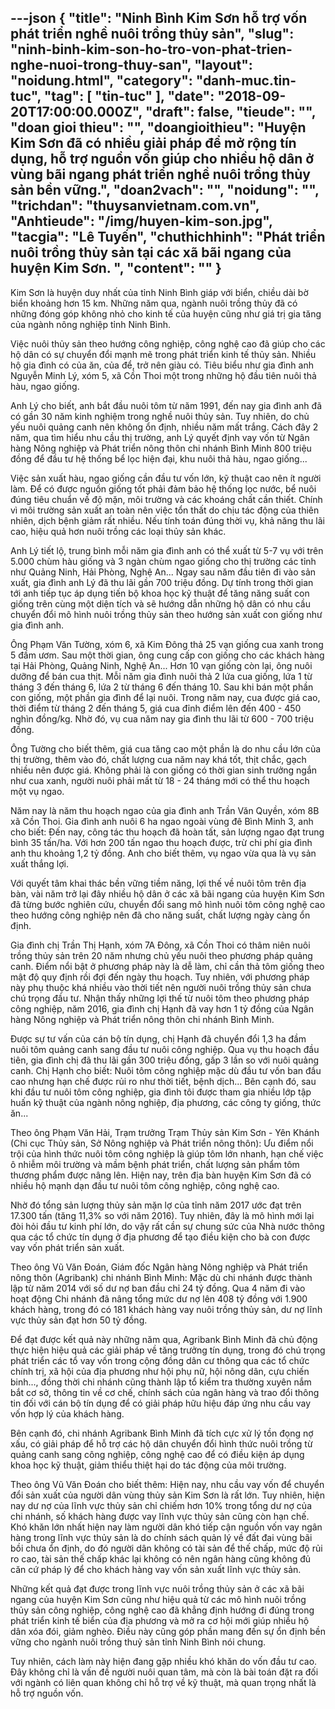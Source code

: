 ---json
{
    "title": "Ninh Bình Kim Sơn hỗ trợ vốn phát triển nghề nuôi trồng thủy sản",
    "slug": "ninh-binh-kim-son-ho-tro-von-phat-trien-nghe-nuoi-trong-thuy-san",
    "layout": "noidung.html",
    "category": "danh-muc.tin-tuc",
    "tag": [
        "tin-tuc"
    ],
    "date": "2018-09-20T17:00:00.000Z",
    "draft": false,
    "tieude": "",
    "doan gioi thieu": "",
    "doangioithieu": "Huyện Kim Sơn đã có nhiều giải pháp để mở rộng tín dụng, hỗ trợ nguồn vốn giúp cho nhiều hộ dân ở vùng bãi ngang phát triển nghề nuôi trồng thủy sản bền vững.",
    "doan2vach": "",
    "noidung": "",
    "trichdan": "thuysanvietnam.com.vn",
    "Anhtieude": "/img/huyen-kim-son.jpg",
    "tacgia": "Lê Tuyến",
    "chuthichhinh": "Phát triển nuôi trồng thủy sản tại các xã bãi ngang của huyện Kim Sơn. ",
    "__content__": ""
}
---
<p>Kim Sơn l&agrave; huyện duy nhất của tỉnh Ninh B&igrave;nh gi&aacute;p với biển, chiều d&agrave;i bờ biển khoảng hơn 15 km. Những năm qua, ng&agrave;nh nu&ocirc;i trồng thủy đ&atilde; c&oacute; những đ&oacute;ng g&oacute;p kh&ocirc;ng nhỏ cho kinh tế của huyện cũng như gi&aacute; trị gia tăng của ng&agrave;nh n&ocirc;ng nghiệp tỉnh Ninh B&igrave;nh.</p>

<p>Việc nu&ocirc;i thủy sản theo hướng c&ocirc;ng nghiệp, c&ocirc;ng nghệ cao đ&atilde; gi&uacute;p cho c&aacute;c hộ d&acirc;n c&oacute; sự chuyển đổi mạnh mẽ trong ph&aacute;t triển kinh tế thủy sản. Nhiều hộ gia đ&igrave;nh c&oacute; của ăn, của để, trở n&ecirc;n gi&agrave;u c&oacute;. Ti&ecirc;u biểu như gia đ&igrave;nh anh Nguyễn Minh L&yacute;, x&oacute;m 5, x&atilde; Cồn Thoi một trong những hộ đầu ti&ecirc;n nu&ocirc;i thả h&agrave;u, ngao giống.</p>

<p>Anh L&yacute; cho biết, anh bắt đầu nu&ocirc;i t&ocirc;m từ năm 1991, đến nay gia đ&igrave;nh anh đ&atilde; c&oacute; gần 30 năm kinh nghiệm trong nghề nu&ocirc;i thủy sản. Tuy nhi&ecirc;n, do chủ yếu nu&ocirc;i quảng canh n&ecirc;n kh&ocirc;ng ổn định, nhiều năm mất trắng. C&aacute;ch đ&acirc;y 2 năm, qua t&igrave;m hiểu nhu cầu thị trường, anh L&yacute; quyết định vay vốn từ Ng&acirc;n h&agrave;ng N&ocirc;ng nghiệp v&agrave; Ph&aacute;t triển n&ocirc;ng th&ocirc;n chi nh&aacute;nh B&igrave;nh Minh 800 triệu đồng để đầu tư hệ thống bể lọc hiện đại, khu nu&ocirc;i thả h&agrave;u, ngao giống...</p>

<p>Việc sản xuất h&agrave;u, ngao giống cần đầu tư vốn lớn, kỹ thuật cao n&ecirc;n &iacute;t người l&agrave;m. Để c&oacute; được nguồn giống tốt phải đảm bảo hệ thống lọc nước, bể nu&ocirc;i đ&uacute;ng ti&ecirc;u chuẩn về độ mặn, m&ocirc;i trường v&agrave; c&aacute;c kho&aacute;ng chất cần thiết. Ch&iacute;nh v&igrave; m&ocirc;i trường sản xuất an to&agrave;n n&ecirc;n việc tổn thất do chịu t&aacute;c động của thi&ecirc;n nhi&ecirc;n, dịch bệnh giảm rất nhiều. Nếu t&iacute;nh to&aacute;n đ&uacute;ng thời vụ, khả năng thu l&atilde;i cao, hiệu quả hơn nu&ocirc;i trồng c&aacute;c loại thủy sản kh&aacute;c.</p>

<p>Anh L&yacute; tiết lộ, trung b&igrave;nh mỗi năm gia đ&igrave;nh anh c&oacute; thể xuất từ 5-7 vụ với tr&ecirc;n 5.000 ch&ugrave;m h&agrave;u giống v&agrave; 3 ng&agrave;n ch&ugrave;m ngao giống cho thị trường c&aacute;c tỉnh như Quảng Ninh, Hải Ph&ograve;ng, Nghệ An... Ngay sau năm đầu ti&ecirc;n đi v&agrave;o sản xuất, gia đ&igrave;nh anh L&yacute; đ&atilde; thu l&atilde;i gần 700 triệu đồng. Dự t&iacute;nh trong thời gian tới anh tiếp tục &aacute;p dụng tiến bộ khoa học kỹ thuật để tăng năng suất con giống tr&ecirc;n c&ugrave;ng một diện t&iacute;ch v&agrave; sẽ hướng dẫn những hộ d&acirc;n c&oacute; nhu cầu chuyển đổi m&ocirc; h&igrave;nh nu&ocirc;i trồng thủy sản theo hướng sản xuất con giống như gia đ&igrave;nh anh.</p>

<p>&Ocirc;ng Phạm Văn Tường, x&oacute;m 6, x&atilde; Kim Đ&ocirc;ng thả 25 vạn giống cua xanh trong 5 đầm ươm. Sau một thời gian, &ocirc;ng cung cấp con giống cho c&aacute;c kh&aacute;ch h&agrave;ng tại Hải Ph&ograve;ng, Quảng Ninh, Nghệ An... Hơn 10 vạn giống c&ograve;n lại, &ocirc;ng nu&ocirc;i dưỡng để b&aacute;n cua thịt. Mỗi năm gia đ&igrave;nh nu&ocirc;i thả 2 lứa cua giống, lứa 1 từ th&aacute;ng 3 đến th&aacute;ng 6, lứa 2 từ th&aacute;ng 6 đến th&aacute;ng 10. Sau khi b&aacute;n một phần con giống, một phần gia đ&igrave;nh để lại nu&ocirc;i. Trong năm nay, cua được gi&aacute; cao, thời điểm từ th&aacute;ng 2 đến th&aacute;ng 5, gi&aacute; cua đỉnh điểm l&ecirc;n đến 400 - 450 ngh&igrave;n đồng/kg. Nhờ đ&oacute;, vụ cua năm nay gia đ&igrave;nh thu l&atilde;i từ 600 - 700 triệu đồng.</p>

<p>&Ocirc;ng Tường cho biết th&ecirc;m, gi&aacute; cua tăng cao một phần l&agrave; do nhu cầu lớn của thị trường, th&ecirc;m v&agrave;o đ&oacute;, chất lượng cua năm nay kh&aacute; tốt, thịt chắc, gạch nhiều n&ecirc;n được gi&aacute;. Kh&ocirc;ng phải l&agrave; con giống c&oacute; thời gian sinh trưởng ngắn như cua xanh, người nu&ocirc;i phải mất từ 18 - 24 th&aacute;ng mới c&oacute; thể thu hoạch một vụ ngao.</p>

<p>Năm nay l&agrave; năm thu hoạch ngao của gia đ&igrave;nh anh Trần Văn Quyền, x&oacute;m 8B x&atilde; Cồn Thoi. Gia đ&igrave;nh anh nu&ocirc;i 6 ha ngao ngo&agrave;i v&ugrave;ng đ&ecirc; B&igrave;nh Minh 3, anh cho biết: Đến nay, c&ocirc;ng t&aacute;c thu hoạch đ&atilde; ho&agrave;n tất, sản lượng ngao đạt trung b&igrave;nh 35 tấn/ha. Với hơn 200 tấn ngao thu hoạch được, trừ chi ph&iacute; gia đ&igrave;nh anh thu khoảng 1,2 tỷ đồng. Anh cho biết th&ecirc;m, vụ ngao vừa qua l&agrave; vụ sản xuất thắng lợi.</p>

<p>Với quyết t&acirc;m khai th&aacute;c bền vững tiềm năng, lợi thế về nu&ocirc;i t&ocirc;m tr&ecirc;n địa b&agrave;n, v&agrave;i năm trở lại đ&acirc;y nhiều hộ d&acirc;n ở c&aacute;c x&atilde; b&atilde;i ngang của huyện Kim Sơn đ&atilde; từng bước nghi&ecirc;n cứu, chuyển đổi sang m&ocirc; h&igrave;nh nu&ocirc;i t&ocirc;m c&ocirc;ng nghệ cao theo hướng c&ocirc;ng nghiệp n&ecirc;n đ&atilde; cho năng suất, chất lượng ng&agrave;y c&agrave;ng ổn định.</p>

<p>Gia đ&igrave;nh chị Trần Thị Hạnh, x&oacute;m 7A Đ&ocirc;ng, x&atilde; Cồn Thoi c&oacute; th&acirc;m ni&ecirc;n nu&ocirc;i trồng thủy sản tr&ecirc;n 20 năm nhưng chủ yếu nu&ocirc;i theo phương ph&aacute;p quảng canh. Điểm nổi bật ở phương ph&aacute;p n&agrave;y l&agrave; dễ l&agrave;m, chỉ cần thả t&ocirc;m giống theo mật độ quy định rồi đợi đến ng&agrave;y thu hoạch. Tuy nhi&ecirc;n, với phương ph&aacute;p n&agrave;y phụ thuộc kh&aacute; nhiều v&agrave;o thời tiết n&ecirc;n người nu&ocirc;i trồng thủy sản chưa ch&uacute; trọng đầu tư. Nhận thấy những lợi thế từ nu&ocirc;i t&ocirc;m theo phương ph&aacute;p c&ocirc;ng nghiệp, năm 2016, gia đ&igrave;nh chị Hạnh đ&atilde; vay hơn 1 tỷ đồng của Ng&acirc;n h&agrave;ng N&ocirc;ng nghiệp v&agrave; Ph&aacute;t triển n&ocirc;ng th&ocirc;n chi nh&aacute;nh B&igrave;nh Minh.</p>

<p>Được sự tư vấn của c&aacute;n bộ t&iacute;n dụng, chị Hạnh đ&atilde; chuyển đổi 1,3 ha đầm nu&ocirc;i t&ocirc;m quảng canh sang đầu tư nu&ocirc;i c&ocirc;ng nghiệp. Qua vụ thu hoạch đầu ti&ecirc;n, gia đ&igrave;nh chị đ&atilde; thu l&atilde;i gần 300 triệu đồng, gấp 3 lần so với nu&ocirc;i quảng canh. Chị Hạnh cho biết: Nu&ocirc;i t&ocirc;m c&ocirc;ng nghiệp mặc d&ugrave; đầu tư vốn ban đầu cao nhưng hạn chế được rủi ro như thời tiết, bệnh dịch... B&ecirc;n cạnh đ&oacute;, sau khi đầu tư nu&ocirc;i t&ocirc;m c&ocirc;ng nghiệp, gia đ&igrave;nh t&ocirc;i được tham gia nhiều lớp tập huấn kỹ thuật của ng&agrave;nh n&ocirc;ng nghiệp, địa phương, c&aacute;c c&ocirc;ng ty giống, thức ăn...</p>

<p>Theo &ocirc;ng Phạm Văn Hải, Trạm trưởng Trạm Thủy sản Kim Sơn - Y&ecirc;n Kh&aacute;nh (Chi cục Thủy sản, Sở N&ocirc;ng nghiệp v&agrave; Ph&aacute;t triển n&ocirc;ng th&ocirc;n): Ưu điểm nổi trội của h&igrave;nh thức nu&ocirc;i t&ocirc;m c&ocirc;ng nghiệp l&agrave; gi&uacute;p t&ocirc;m lớn nhanh, hạn chế việc &ocirc; nhiễm m&ocirc;i trường v&agrave; mầm bệnh ph&aacute;t triển, chất lượng sản phẩm t&ocirc;m thương phẩm được n&acirc;ng l&ecirc;n. Hiện nay, tr&ecirc;n địa b&agrave;n huyện Kim Sơn đ&atilde; c&oacute; nhiều hộ mạnh dạn đầu tư nu&ocirc;i t&ocirc;m c&ocirc;ng nghiệp, c&ocirc;ng nghệ cao.</p>

<p>Nhờ đ&oacute; tổng sản lượng thủy sản mặn lợ của tỉnh năm 2017 ước đạt tr&ecirc;n 17.300 tấn (tăng 11,3% so với năm 2016). Tuy nhi&ecirc;n, đ&acirc;y l&agrave; m&ocirc; h&igrave;nh mới lại đ&ograve;i hỏi đầu tư kinh ph&iacute; lớn, do vậy rất cần sự chung sức của Nh&agrave; nước th&ocirc;ng qua c&aacute;c tổ chức t&iacute;n dụng ở địa phương để tạo điều kiện cho b&agrave; con được vay vốn ph&aacute;t triển sản xuất.</p>

<p>Theo &ocirc;ng Vũ Văn Đo&aacute;n, Gi&aacute;m đốc Ng&acirc;n h&agrave;ng N&ocirc;ng nghiệp v&agrave; Ph&aacute;t triển n&ocirc;ng th&ocirc;n (Agribank) chi nh&aacute;nh B&igrave;nh Minh: Mặc d&ugrave; chi nh&aacute;nh được th&agrave;nh lập từ năm 2014 với số dư nợ ban đầu chỉ 24 tỷ đồng. Qua 4 năm đi v&agrave;o hoạt động Chi nh&aacute;nh đ&atilde; n&acirc;ng tổng mức dư nợ l&ecirc;n 408 tỷ đồng với 1.900 kh&aacute;ch h&agrave;ng, trong đ&oacute; c&oacute; 181 kh&aacute;ch h&agrave;ng vay nu&ocirc;i trồng thủy sản, dư nợ lĩnh vực thủy sản đạt hơn 50 tỷ đồng.</p>

<p>Để đạt được kết quả n&agrave;y những năm qua, Agribank B&igrave;nh Minh đ&atilde; chủ động thực hiện hiệu quả c&aacute;c giải ph&aacute;p về tăng trưởng t&iacute;n dụng, trong đ&oacute; ch&uacute; trọng ph&aacute;t triển c&aacute;c tổ vay vốn trong cộng đồng d&acirc;n cư th&ocirc;ng qua c&aacute;c tổ chức ch&iacute;nh trị, x&atilde; hội của địa phương như hội phụ nữ, hội n&ocirc;ng d&acirc;n, cựu chiến binh..., đồng thời chi nh&aacute;nh cũng th&agrave;nh lập tổ kiểm tra thường xuy&ecirc;n nắm bắt cơ sở, th&ocirc;ng tin về cơ chế, ch&iacute;nh s&aacute;ch của ng&acirc;n h&agrave;ng v&agrave; trao đổi th&ocirc;ng tin đối với c&aacute;n bộ t&iacute;n dụng để c&oacute; giải ph&aacute;p hữu hiệu đ&aacute;p ứng nhu cầu vay vốn hợp l&yacute; của kh&aacute;ch h&agrave;ng.</p>

<p>B&ecirc;n cạnh đ&oacute;, chi nh&aacute;nh Agribank B&igrave;nh Minh đ&atilde; t&iacute;ch cực xử l&yacute; tồn đọng nợ xấu, c&oacute; giải ph&aacute;p để hỗ trợ c&aacute;c hộ d&acirc;n chuyển đổi h&igrave;nh thức nu&ocirc;i trồng từ quảng canh sang c&ocirc;ng nghiệp, c&ocirc;ng nghệ cao để c&oacute; điều kiện &aacute;p dụng khoa học kỹ thuật, giảm thiểu thiệt hại do t&aacute;c động của m&ocirc;i trường.</p>

<p>Theo &ocirc;ng Vũ Văn Đo&aacute;n cho biết th&ecirc;m: Hiện nay, nhu cầu vay vốn để chuyển đổi sản xuất của người d&acirc;n v&ugrave;ng thủy sản Kim Sơn l&agrave; rất lớn. Tuy nhi&ecirc;n, hiện nay dư nợ của lĩnh vực thủy sản chỉ chiếm hơn 10% trong tổng dư nợ của chi nh&aacute;nh, số kh&aacute;ch h&agrave;ng được vay lĩnh vực thủy sản cũng c&ograve;n hạn chế. Kh&oacute; khăn lớn nhất hiện nay l&agrave;m người d&acirc;n kh&oacute; tiếp cận nguồn vốn vay ng&acirc;n h&agrave;ng trong lĩnh vực thủy sản l&agrave; do ch&iacute;nh s&aacute;ch quản l&yacute; về đất đai v&ugrave;ng b&atilde;i bồi chưa ổn định, do đ&oacute; người d&acirc;n kh&ocirc;ng c&oacute; t&agrave;i sản để thế chấp, mức độ rủi ro cao, t&agrave;i sản thế chấp kh&aacute;c lại kh&ocirc;ng c&oacute; n&ecirc;n ng&acirc;n h&agrave;ng cũng kh&ocirc;ng đủ căn cứ ph&aacute;p l&yacute; để cho kh&aacute;ch h&agrave;ng vay vốn sản xuất lĩnh vực thủy sản.</p>

<p>Những kết quả đạt được trong lĩnh vực nu&ocirc;i trồng thủy sản ở c&aacute;c x&atilde; b&atilde;i ngang của huyện Kim Sơn cũng như hiệu quả từ c&aacute;c m&ocirc; h&igrave;nh nu&ocirc;i trồng thủy sản c&ocirc;ng nghiệp, c&ocirc;ng nghệ cao đ&atilde; khẳng định hướng đi đ&uacute;ng trong ph&aacute;t triển kinh tế biển của địa phương v&agrave; mở ra cơ hội mới gi&uacute;p nhiều hộ d&acirc;n x&oacute;a đ&oacute;i, giảm ngh&egrave;o. Điều n&agrave;y cũng g&oacute;p phần mang đến sự ổn định bền vững cho ng&agrave;nh nu&ocirc;i trồng thuỷ sản tỉnh Ninh B&igrave;nh n&oacute;i chung.</p>

<p>Tuy nhi&ecirc;n, c&aacute;ch l&agrave;m n&agrave;y hiện đang gặp nhiều kh&oacute; khăn do vốn đầu tư cao. Đ&acirc;y kh&ocirc;ng chỉ l&agrave; vấn đề người nu&ocirc;i quan t&acirc;m, m&agrave; c&ograve;n l&agrave; b&agrave;i to&aacute;n đặt ra đối với ng&agrave;nh c&oacute; li&ecirc;n quan kh&ocirc;ng chỉ hỗ trợ về kỹ thuật, m&agrave; quan trọng nhất l&agrave; hỗ trợ nguồn vốn.</p>
